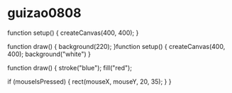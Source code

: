 # guizao0808
function setup() {
  createCanvas(400, 400);
}

function draw() {
  background(220);
}function setup() {
  createCanvas(400, 400);
  background("white")
}

function draw() {
  stroke("blue");
  fill("red");
  
  
  if (mouseIsPressed) {
    rect(mouseX, mouseY, 20, 35);
  }
}
